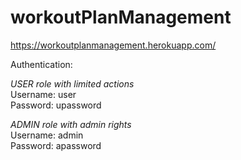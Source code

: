 # workoutPlanManagement

https://workoutplanmanagement.herokuapp.com/

Authentication: 

<i>USER role with limited actions</i><br/>
Username: user<br/>
Password: upassword<br/>

<i>ADMIN role with admin rights</i><br/>
Username: admin<br/>
Password: apassword<br/>

